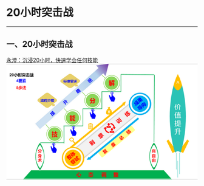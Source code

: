 # 20小时突击战
**********


## 一、20小时突击战

[永澄：沉浸20小时，快速学会任何技能](https://mp.weixin.qq.com/s/9POtlnof4xXhe-o6qItJrQ)
![](./_image/微信截图_20170715144939.png)
